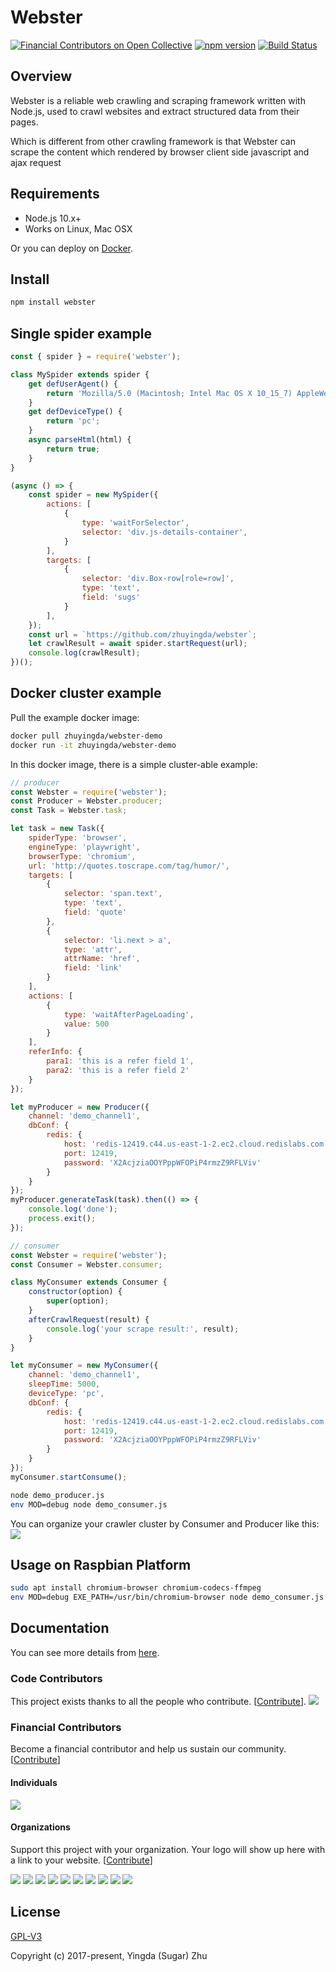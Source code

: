 # Webster
[![Financial Contributors on Open Collective](https://opencollective.com/webster/all/badge.svg?label=financial+contributors)](https://opencollective.com/webster) [![npm version](https://badge.fury.io/js/webster.svg)](https://www.npmjs.com/package/webster)
[![Build Status](https://travis-ci.org/zhuyingda/webster.svg?branch=master)](https://travis-ci.org/zhuyingda/webster)

## Overview

Webster is a reliable web crawling and scraping framework written with Node.js, used to crawl websites and extract structured data from their pages.

Which is different from other crawling framework is that Webster can scrape the content which rendered by browser client side javascript and ajax request

## Requirements
- Node.js 10.x+
- Works on Linux, Mac OSX

Or you can deploy on [Docker](https://hub.docker.com/r/zhuyingda/webster-runtime/).

## Install
```bash
npm install webster
```

## Single spider example

```javascript
const { spider } = require('webster');

class MySpider extends spider {
    get defUserAgent() {
        return 'Mozilla/5.0 (Macintosh; Intel Mac OS X 10_15_7) AppleWebKit/537.36 (KHTML, like Gecko) Chrome/97.0.4692.71 Safari/537.36';
    }
    get defDeviceType() {
        return 'pc';
    }
    async parseHtml(html) {
        return true;
    }
}

(async () => {
    const spider = new MySpider({
        actions: [
            {
                type: 'waitForSelector',
                selector: 'div.js-details-container',
            }
        ],
        targets: [
            {
                selector: 'div.Box-row[role=row]',
                type: 'text',
                field: 'sugs'
            }
        ],
    });
    const url = `https://github.com/zhuyingda/webster`;
    let crawlResult = await spider.startRequest(url);
    console.log(crawlResult);
})();
```

## Docker cluster example

Pull the example docker image:
```bash
docker pull zhuyingda/webster-demo
docker run -it zhuyingda/webster-demo
```

In this docker image, there is a simple cluster-able example:

```javascript
// producer
const Webster = require('webster');
const Producer = Webster.producer;
const Task = Webster.task;

let task = new Task({
    spiderType: 'browser',
    engineType: 'playwright',
    browserType: 'chromium',
    url: 'http://quotes.toscrape.com/tag/humor/',
    targets: [
        {
            selector: 'span.text',
            type: 'text',
            field: 'quote'
        },
        {
            selector: 'li.next > a',
            type: 'attr',
            attrName: 'href',
            field: 'link'
        }
    ],
    actions: [
        {
            type: 'waitAfterPageLoading',
            value: 500
        }
    ],
    referInfo: {
        para1: 'this is a refer field 1',
        para2: 'this is a refer field 2'
    }
});

let myProducer = new Producer({
    channel: 'demo_channel1',
    dbConf: {
        redis: {
            host: 'redis-12419.c44.us-east-1-2.ec2.cloud.redislabs.com',
            port: 12419,
            password: 'X2AcjziaOOYPppWFOPiP4rmzZ9RFLViv'
        }
    }
});
myProducer.generateTask(task).then(() => {
    console.log('done');
    process.exit();
});
```

```javascript
// consumer
const Webster = require('webster');
const Consumer = Webster.consumer;

class MyConsumer extends Consumer {
    constructor(option) {
        super(option);
    }
    afterCrawlRequest(result) {
        console.log('your scrape result:', result);
    }
}

let myConsumer = new MyConsumer({
    channel: 'demo_channel1',
    sleepTime: 5000,
    deviceType: 'pc',
    dbConf: {
        redis: {
            host: 'redis-12419.c44.us-east-1-2.ec2.cloud.redislabs.com',
            port: 12419,
            password: 'X2AcjziaOOYPppWFOPiP4rmzZ9RFLViv'
        }
    }
});
myConsumer.startConsume();
```

```bash
node demo_producer.js
env MOD=debug node demo_consumer.js
```

You can organize your crawler cluster by Consumer and Producer like this:
![](https://raw.githubusercontent.com/zhuyingda/webster/master/doc/webster-workflow.svg)

## Usage on Raspbian Platform
```bash
sudo apt install chromium-browser chromium-codecs-ffmpeg
env MOD=debug EXE_PATH=/usr/bin/chromium-browser node demo_consumer.js
```

## Documentation
You can see more details from [here](http://webster.zhuyingda.com/).

### Code Contributors

This project exists thanks to all the people who contribute. [[Contribute](CONTRIBUTING.md)].
<a href="https://github.com/zhuyingda/webster/graphs/contributors"><img src="https://opencollective.com/webster/contributors.svg?width=890&button=false" /></a>

### Financial Contributors

Become a financial contributor and help us sustain our community. [[Contribute](https://opencollective.com/webster/contribute)]

#### Individuals

<a href="https://opencollective.com/webster"><img src="https://opencollective.com/webster/individuals.svg?width=890"></a>

#### Organizations

Support this project with your organization. Your logo will show up here with a link to your website. [[Contribute](https://opencollective.com/webster/contribute)]

<a href="https://opencollective.com/webster/organization/0/website"><img src="https://opencollective.com/webster/organization/0/avatar.svg"></a>
<a href="https://opencollective.com/webster/organization/1/website"><img src="https://opencollective.com/webster/organization/1/avatar.svg"></a>
<a href="https://opencollective.com/webster/organization/2/website"><img src="https://opencollective.com/webster/organization/2/avatar.svg"></a>
<a href="https://opencollective.com/webster/organization/3/website"><img src="https://opencollective.com/webster/organization/3/avatar.svg"></a>
<a href="https://opencollective.com/webster/organization/4/website"><img src="https://opencollective.com/webster/organization/4/avatar.svg"></a>
<a href="https://opencollective.com/webster/organization/5/website"><img src="https://opencollective.com/webster/organization/5/avatar.svg"></a>
<a href="https://opencollective.com/webster/organization/6/website"><img src="https://opencollective.com/webster/organization/6/avatar.svg"></a>
<a href="https://opencollective.com/webster/organization/7/website"><img src="https://opencollective.com/webster/organization/7/avatar.svg"></a>
<a href="https://opencollective.com/webster/organization/8/website"><img src="https://opencollective.com/webster/organization/8/avatar.svg"></a>
<a href="https://opencollective.com/webster/organization/9/website"><img src="https://opencollective.com/webster/organization/9/avatar.svg"></a>

## License

[GPL-V3](http://www.gnu.org/licenses/)

Copyright (c) 2017-present, Yingda (Sugar) Zhu
